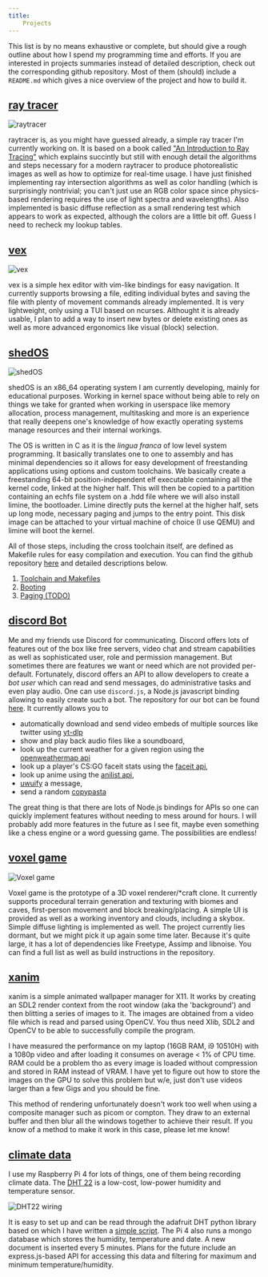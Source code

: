 ```yaml
---
title:
    Projects
---
```


This list is by no means exhaustive or complete, but should give a rough
outline about how I spend my programming time and efforts. If you are
interested in projects summaries instead of detailed description, check out the
corresponding github repository. Most of them (should) include a `README.md`
which gives a nice overview of the project and how to build it.

## [ray tracer](https://github.com/Baseng0815/raytracer)
![](/res/raytracer.jpg "raytracer")

raytracer is, as you might have guessed already, a simple ray tracer I'm
currently working on. It is based on a book called ["An Introduction to Ray
Tracing"](https://www.realtimerendering.com/raytracing/An-Introduction-to-Ray-Tracing-The-Morgan-Kaufmann-Series-in-Computer-Graphics-.pdf)
which explains succintly but still with enough detail the algorithms and steps
necessary for a modern raytracer to produce photorealistic images as well as
how to optimize for real-time usage. I have just finished implementing ray
intersection algorithms as well as color handling (which is surprisingly
nontrivial; you can't just use an RGB color space since physics-based rendering
requires the use of light spectra and wavelengths). Also implemented is basic
diffuse reflection as a small rendering test which appears to work as expected,
although the colors are a little bit off. Guess I need to recheck my lookup
tables.

## [vex](https://github.com/Baseng0815/vex)
![](/res/vex.png "vex")

vex is a simple hex editor with vim-like bindings for easy navigation. It
currently supports browsing a file, editing individual bytes and saving the
file with plenty of movement commands already implemented. It is very
lightweight, only using a TUI based on ncurses. Althought it is already usable,
I plan to add a way to insert new bytes or delete existing ones as well as more
advanced ergonomics like visual (block) selection.

## [shedOS](https://github.com/Baseng0815/shedOS)
![](/res/shedOS.jpg "shedOS")

shedOS is an x86_64 operating system I am currently developing, mainly for
educational purposes.  Working in kernel space without being able to rely on
things we take for granted when working in userspace like memory allocation,
process management, multitasking and more is an experience that really deepens
one's knowledge of how exactly operating systems manage resources and their
internal workings.

The OS is written in C as it is the *lingua franca* of low level system
programming. It basically translates one to one to assembly and has minimal
dependencies so it allows for easy development of freestanding applications
using options and custom toolchains. We basically create a freestanding 64-bit
position-independent elf executable containing all the kernel code, linked at
the higher half. This will then be copied to a partition containing an echfs
file system on a .hdd file where we will also install limine, the bootloader.
Limine directly puts the kernel at the higher half, sets up long mode,
necessary paging and jumps to the entry point. This disk image can be attached
to your virtual machine of choice (I use QEMU) and limine will boot the kernel.

All of those steps, including the cross toolchain itself, are defined as
Makefile rules for easy compilation and execution. You can find the github
repository [here](https://github.com/Baseng0815/shedOS) and detailed
descriptions below.

1. [Toolchain and Makefiles](./shedOS_toolchain.html)
2. [Booting](./shedOS_booting.html)
2. [Paging (TODO)](./todo.html)

## [discord Bot](https://github.com/Baseng0815/HelmtraegerBot)

Me and my friends use Discord for communicating. Discord offers lots of
features out of the box like free servers, video chat and stream capabilities
as well as sophisticated user, role and permission management. But sometimes
there are features we want or need which are not provided per-default.
Fortunately, discord offers an API to allow developers to create a *bot user*
which can read and send messages, do administrative tasks and even play audio.
One can use `discord.js`, a Node.js javascript binding allowing to easily
create such a bot. The repository for our bot can be found
[here](https://github.com/Baseng0815/HelmtraegerBot). It currently allows you
to

- automatically download and send video embeds of multiple sources like twitter
using [yt-dlp](https://github.com/yt-dlp/yt-dlp)
- show and play back audio files like a soundboard,
- look up the current weather for a given region using the [openweathermap
api](https://openweathermap.org/api)
- look up a player's CS:GO faceit stats using the [faceit
api](https://developers.faceit.com/),
- look up anime using the [anilist
api](https://anilist.gitbook.io/anilist-apiv2-docs/),
- [uwuify](https://www.urbandictionary.com/define.php?term=uwuify) a message,
- send a random
  [copypasta](https://www.urbandictionary.com/define.php?term=copypasta)

The great thing is that there are lots of Node.js bindings for APIs so one can
quickly implement features without needing to mess around for hours. I will
probably add more features in the future as I see fit, maybe even something
like a chess engine or a word guessing game. The possibilities are endless!

## [voxel game](https://github.com/Baseng0815/VoxelGame)

![](/res/voxelgame.jpg "Voxel game")

Voxel game is the prototype of a 3D voxel renderer/\*craft clone. It currently
supports procedural terrain generation and texturing with biomes and caves,
first-person movement and block breaking/placing. A simple UI is provided as
well as a working inventory and clouds, including a skybox. Simple diffuse
lighting is implemented as well. The project currently lies dormant, but we
might pick it up again some time later. Because it's quite large, it has a lot
of dependencies like Freetype, Assimp and libnoise. You can find a full list as
well as build instructions in the repository.

## [xanim](https://github.com/Baseng0815/xanim)

xanim is a simple animated wallpaper manager for X11. It works by creating an
SDL2 render context from the root window (aka the 'background') and then
blitting a series of images to it. The images are obtained from a video file
which is read and parsed using OpenCV. You thus need Xlib, SDL2 and OpenCV to
be able to successfully compile the program.

I have measured the performance on my laptop (16GB RAM, i9 10510H) with a 1080p
video and after loading it consumes on average < 1% of CPU time.  RAM could be
a problem tho as every image is loaded without compression and stored in RAM
instead of VRAM. I have yet to figure out how to store the images on the GPU to
solve this problem but w/e, just don't use videos larger than a few Gigs and
you should be fine.

This method of rendering unfortunately doesn't work too well when using a
composite manager such as picom or compton. They draw to an external buffer and
then blur all the windows together to achieve their result. If you know of a
method to make it work in this case, please let me know!

## [climate data](https://github.com/Baseng0815/Climate)

I use my Raspberry Pi 4 for lots of things, one of them being recording climate
data. The [DHT 22](https://www.adafruit.com/product/385) is a low-cost,
low-power humidity and temperature sensor.

![](/res/dht22_wiring.gif "DHT22 wiring")

It is easy to set up and can be read through the adafruit DHT python
library based on which I have written a [simple script](
https://github.com/Baseng0815/Climate). The Pi 4 also runs a mongo database
which stores the humidity, temperature and date.  A new document is inserted
every 5 minutes.  Plans for the future include an express.js-based API for
accessing this data and filtering for maximum and minimum temperature/humidity.
